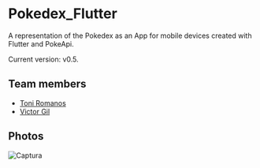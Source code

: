 # Pokedex_Flutter
A representation of the Pokedex as an App for mobile devices created with Flutter and PokeApi.

Current version: v0.5.

## Team members
- [Toni Romanos](<https://github.com/Toto-RR>)
- [Victor Gil](<https://github.com/Ludo-pixel>)

## Photos
![Captura](https://github.com/Toto-RR/Pokedex_Flutter/assets/99719601/fc8a6ecf-935b-4c32-9090-2e9d5c4c0b12)
